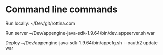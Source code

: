 Command line commands
=====================

Run locally:
~/Dev/git/rottina.com

Run server
~/Dev/appengine-java-sdk-1.9.64/bin/dev_appserver.sh war

Deploy
~/Dev/appengine-java-sdk-1.9.64/bin/appcfg.sh --oauth2 update war
